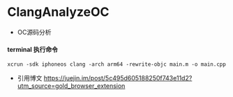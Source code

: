 # ClangAnalyzeOC

- OC源码分析

 #### terminal  执行命令

 ```
 xcrun -sdk iphoneos clang -arch arm64 -rewrite-objc main.m -o main.cpp
 ```

- 引用博文 https://juejin.im/post/5c495d605188250f743e11d2?utm_source=gold_browser_extension

